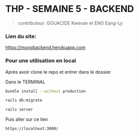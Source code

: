 # THP - SEMAINE 5 - BACKEND


> contributeur: GOUACIDE Kwevan et ENG Eang-Ly


### Lien du site:  

https://moogbackend.herokuapp.com

### Pour une utilisation en local

Après avoir clone le repo et entrer dans le dossier

Dans le TERMINAL
```sh
bundle install --without production
```
```sh
rails db:migrate
```
```sh
rails server
```

Puis aller sur ce lien
```sh
https://localhost:3000/
```